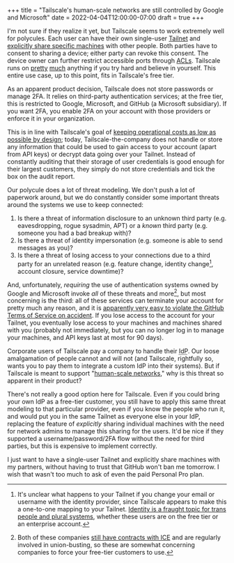 +++
title = "Tailscale's human-scale networks are still controlled by Google and Microsoft"
date = 2022-04-04T12:00:00-07:00
draft = true
+++

I'm not sure if they realize it yet, but Tailscale seems to work extremely well for polycules. Each user can have their own single-user [Tailnet][tailnet] and [explicitly share specific machines][sharing] with other people. Both parties have to consent to sharing a device; either party can revoke this consent. The device owner can further restrict accessible ports through [ACLs][acls]. Tailscale runs on [pretty][netbsd] [much][illumos] anything if you try hard and believe in yourself. This entire use case, up to this point, fits in Tailscale's free tier.

As an apparent product decision, Tailscale does not store passwords or manage 2FA. It relies on third-party authentication services; at the free tier, this is restricted to Google, Microsoft, and GitHub (a Microsoft subsidiary). If you want 2FA, you enable 2FA on your account with those providers or enforce it in your organization.

This is in line with Tailscale's goal of [keeping operational costs as low as possible by design][free]; today, Tailscale-the-company does not handle or store any information that could be used to gain access to your account (apart from API keys) or decrypt data going over your Tailnet. Instead of constantly auditing that their storage of user credentials is good enough for their largest customers, they simply do not store credentials and tick the box on the audit report.

Our polycule does a lot of threat modeling. We don't push a lot of paperwork around, but we do constantly consider some important threats around the systems we use to keep connected:

1. Is there a threat of information disclosure to an unknown third party (e.g. eavesdropping, rogue sysadmin, APT) or a _known_ third party (e.g. someone you had a bad breakup with)?
2. Is there a threat of identity impersonation (e.g. someone is able to send messages as you)?
3. Is there a threat of losing access to your connections due to a third party for an unrelated reason (e.g. feature change, identity change[^fn-username], account closure, service downtime)?

And, unfortunately, _requiring_ the use of authentication systems owned by Google and Microsoft invoke _all_ of these threats and more[^fn-ice], but most concerning is the third: all of these services can terminate your account for pretty much any reason, and it is [apparently very easy to violate the GitHub Terms of Service on accident][e98e]. If you lose access to the account for your Tailnet, you eventually lose access to your machines and machines shared with you (probably not immediately, but you can no longer log in to manage your machines, and API keys last at most for 90 days).

Corporate users of Tailscale pay a company to handle their <abbr title="identity provider">IdP</abbr>. Our loose amalgamation of people cannot and will not (and Tailscale, rightfully so, wants you to pay them to integrate a custom IdP into their systems). But if Tailscale is meant to support "[human-scale networks][ts-about]," why is this threat so apparent in their product?

There's not really a good option here for Tailscale. Even if you could bring your own IdP as a free-tier customer, you still have to apply this same threat modeling to that particular provider, even if you know the people who run it, and would put you in the same Tailnet as everyone else in your IdP, replacing the feature of _explicitly_ sharing individual machines with the need for network admins to manage this sharing for the users. It'd be nice if they supported a username/password/2FA flow without the need for third parties, but this is expensive to implement correctly.

I just want to have a single-user Tailnet and explicitly share machines with my partners, without having to trust that GitHub won't ban me tomorrow. I wish that wasn't too much to ask of even the paid Personal Pro plan.

[tailnet]: https://tailscale.com/kb/1136/tailnet/
[sharing]: https://tailscale.com/kb/1084/sharing/
[acls]: https://tailscale.com/kb/1018/acls/
[netbsd]: https://artemis.sh/2022/02/16/tailscale-on-netbsd-proof-of-concept.html
[illumos]: https://blog.shalman.org/tailscale-for-illumos/
[free]: https://tailscale.com/blog/free-plan/
[e98e]: /blog/everything-that-lives-is-designed-to-end/
[ts-about]: https://tailscale.com/company/

[^fn-username]: It's unclear what happens to your Tailnet if you change your email or username with the identity provider, since Tailscale appears to make this a one-to-one mapping to your Tailnet. [Identity is a fraught topic for trans people and plural systems](https://christine.website/blog/identity-model-software-2021-01-31), whether these users are on the free tier or an enterprise account.

[//]: <>

[^fn-ice]: Both of these companies [still have contracts with ICE](https://www.businessinsider.com/google-amazon-microsoft-ice-cbp-third-party-contracts-cloud-2021-10) and are regularly involved in union-busting, so these are somewhat concerning companies to force your free-tier customers to use.

